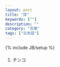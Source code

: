 ```yaml
---
layout: post
title: "体"
keywords: [""]
description: ""
category: "言葉"
tags: ["日本語"]
---
```

{% include JB/setup %}

####
1. チンコ
